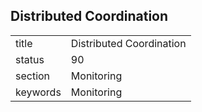 ## Distributed Coordination


|          |                          |
| -------- | ------------------------ |
| title    | Distributed Coordination | 
| status   | 90                       |
| section  | Monitoring               |
| keywords | Monitoring               |





